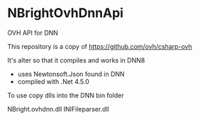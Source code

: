 # NBrightOvhDnnApi
OVH API for DNN

This repository is a copy of https://github.com/ovh/csharp-ovh

It's alter so that it compiles and works in DNN8
- uses Newtonsoft.Json found in DNN 
- compiled with .Net 4.5.0

To use copy dlls into the DNN bin folder

NBright.ovhdnn.dll
INIFileparser.dll
